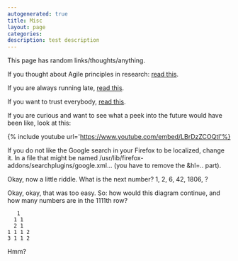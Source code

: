 ```yaml
---
autogenerated: true
title: Misc
layout: page
categories: 
description: test description
---
```


This page has random links/thoughts/anything.

If you thought about Agile principles in research: [read this](http://involution.com/2008/09/25/agile-physics-research/).

If you are always running late, [read this](http://www.overcomingbias.com/2007/09/planning-fallac.html).

If you want to trust everybody, [read this](http://cm.bell-labs.com/who/ken/trust.html).

If you are curious and want to see what a peek into the future would have been like, look at this:

{% include youtube url='https://www.youtube.com/embed/LBrDzZCOQtI'%}

If you do not like the Google search in your Firefox to be localized, change it. In a file that might be named /usr/lib/firefox-addons/searchplugins/google.xml... (you have to remove the &hl=.. part).

Okay, now a little riddle. What is the next number? 1, 2, 6, 42, 1806, ?

Okay, okay, that was too easy. So: how would this diagram continue, and how many numbers are in the 1111th row?

`   1`  
`  1 1`  
`  2 1`  
`1 1 1 2`  
`3 1 1 2`

Hmm?
